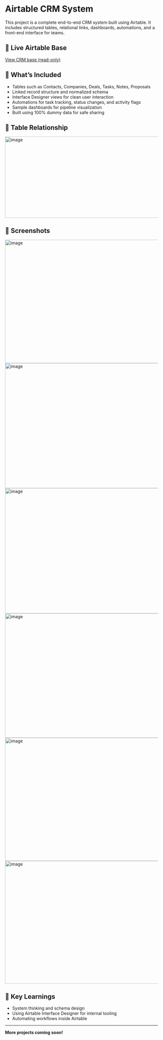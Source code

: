 # Airtable CRM System

This project is a complete end-to-end CRM system built using Airtable. It includes structured tables, relational links, dashboards, automations, and a front-end interface for teams.

## 🔗 Live Airtable Base
[View CRM base (read-only)](your-airtable-link-here)


## 🔧 What’s Included

- Tables such as Contacts, Companies, Deals, Tasks, Notes, Proposals
- Linked record structure and normalized schema
- Interface Designer views for clean user interaction
- Automations for task tracking, status changes, and activity flags
- Sample dashboards for pipeline visualization
- Built using 100% dummy data for safe sharing

## 🔁 Table Relationship

<img width="545" height="268" alt="image" src="https://github.com/user-attachments/assets/5be5c26b-bde4-4707-9698-035f21dda79b" />

## 📸 Screenshots
<img width="939" height="407" alt="image" src="https://github.com/user-attachments/assets/d7b68005-9993-4d0a-bea5-c9f6d68326bb" />
<img width="953" height="412" alt="image" src="https://github.com/user-attachments/assets/eedd5fa3-fff2-4c36-b6ee-82c58f055d21" />
<img width="957" height="413" alt="image" src="https://github.com/user-attachments/assets/abf50f19-622c-4ad3-9203-49ff94c76dcd" />
<img width="953" height="410" alt="image" src="https://github.com/user-attachments/assets/7b21ea61-2e04-4af9-9fdd-a2261ff5ef6f" />
<img width="958" height="406" alt="image" src="https://github.com/user-attachments/assets/83574d90-7ff2-4203-9c2a-a1759292294c" />
<img width="959" height="405" alt="image" src="https://github.com/user-attachments/assets/b7b84e7a-8982-4eb9-a56f-60b6056f080a" />





## 🧠 Key Learnings
- System thinking and schema design
- Using Airtable Interface Designer for internal tooling
- Automating workflows inside Airtable

---

**More projects coming soon!**
